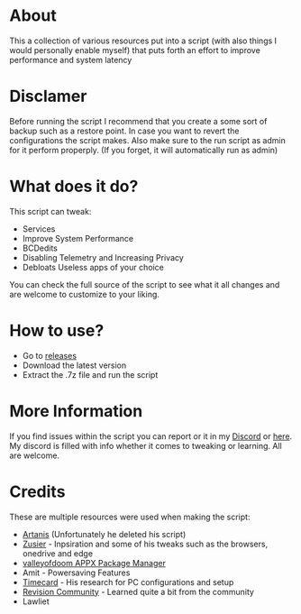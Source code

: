 # About
This a collection of various resources put into a script (with also things I would personally enable myself) that puts forth an effort to improve performance and system latency

# Disclamer
Before running the script I recommend that you create a some sort of backup such as a restore point. In case you want to revert the configurations the script makes. Also make sure to the run script as admin for it perform properply. (If you forget, it will automatically run as admin)

# What does it do?
This script can tweak:
+ Services
+ Improve System Performance
+ BCDedits
+ Disabling Telemetry and Increasing Privacy
+ Debloats Useless apps of your choice

You can check the full source of the script to see what it all changes and are welcome to customize to your liking.

# How to use?
- Go to [releases](https://github.com/Bry1k/Bry-Opti-Batch/releases)
- Download the latest version
- Extract the .7z file and run the script

# More Information
If you find issues within the script you can report or it in my [Discord](https://discord.gg/3TsdMw2xyW) or [here](https://github.com/Bry1k/Bry-Opti-Batch/issues). My discord is filled with info whether it comes to tweaking or learning. All are welcome.

# Credits
These are multiple resources were used when making the script:

* [Artanis](https://github.com/ArtanisInc) (Unfortunately he deleted his script)
* [Zusier](https://github.com/Zusier) - Inpsiration and some of his tweaks such as the browsers, onedrive and edge
* [valleyofdoom APPX Package Manager](https://github.com/valleyofdoom/AppxPackagesManager)
* Amit - Powersaving Features
* [Timecard](https://github.com/djdallmann/GamingPCSetup) - His research for PC configurations and setup
* [Revision Community](https://revi.cc/) - Learned quite a bit from the community
* Lawliet

